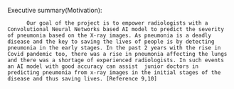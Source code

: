
Executive summary(Motivation):

          Our goal of the project is to empower radiologists with a Convolutional Neural Networks based AI model to predict the severity of pneumonia based on the X-ray images. As pneumonia is a deadly disease and the key to saving the lives of people is by detecting pneumonia in the early stages. In the past 2 years with the rise in Covid pandemic too, there was a rise in pneumonia affecting the lungs and there was a shortage of experienced radiologists. In such events an AI model with good accuracy can assist  junior doctors in predicting pneumonia from x-ray images in the initial stages of the disease and thus saving lives. [Reference 9,10]
